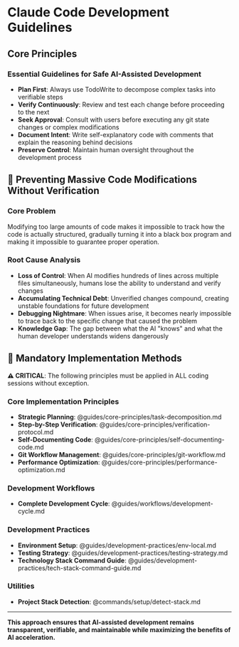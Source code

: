 # Claude Code Development Guidelines

## Core Principles

### Essential Guidelines for Safe AI-Assisted Development
- **Plan First**: Always use TodoWrite to decompose complex tasks into verifiable steps
- **Verify Continuously**: Review and test each change before proceeding to the next
- **Seek Approval**: Consult with users before executing any git state changes or complex modifications
- **Document Intent**: Write self-explanatory code with comments that explain the reasoning behind decisions
- **Preserve Control**: Maintain human oversight throughout the development process

## 🚨 Preventing Massive Code Modifications Without Verification

### Core Problem
Modifying too large amounts of code makes it impossible to track how the code is actually structured, gradually turning it into a black box program and making it impossible to guarantee proper operation.

### Root Cause Analysis
- **Loss of Control**: When AI modifies hundreds of lines across multiple files simultaneously, humans lose the ability to understand and verify changes
- **Accumulating Technical Debt**: Unverified changes compound, creating unstable foundations for future development
- **Debugging Nightmare**: When issues arise, it becomes nearly impossible to trace back to the specific change that caused the problem
- **Knowledge Gap**: The gap between what the AI "knows" and what the human developer understands widens dangerously

## 🔧 Mandatory Implementation Methods

**⚠️ CRITICAL**: The following principles must be applied in ALL coding sessions without exception.

### Core Implementation Principles
- **Strategic Planning**: @guides/core-principles/task-decomposition.md
- **Step-by-Step Verification**: @guides/core-principles/verification-protocol.md  
- **Self-Documenting Code**: @guides/core-principles/self-documenting-code.md
- **Git Workflow Management**: @guides/core-principles/git-workflow.md
- **Performance Optimization**: @guides/core-principles/performance-optimization.md

### Development Workflows
- **Complete Development Cycle**: @guides/workflows/development-cycle.md

### Development Practices
- **Environment Setup**: @guides/development-practices/env-local.md
- **Testing Strategy**: @guides/development-practices/testing-strategy.md
- **Technology Stack Command Guide**: @guides/development-practices/tech-stack-command-guide.md

### Utilities
- **Project Stack Detection**: @commands/setup/detect-stack.md

---

**This approach ensures that AI-assisted development remains transparent, verifiable, and maintainable while maximizing the benefits of AI acceleration.**